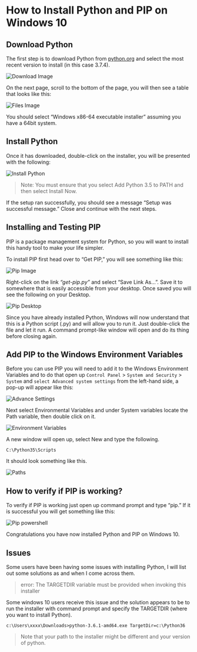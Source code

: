 # How to Install Python and PIP on Windows 10

## Download Python
The first step is to download Python from [python.org](https://www.python.org/ "python.org") and select the most recent version to install (in this case 3.7.4).

![Download Image](https://matthewhorne.me/wp-content/uploads/2016/04/python-latest-version.png)

On the next page, scroll to the bottom of the page, you will then see a table that looks like this:

![Files Image](https://matthewhorne.me/wp-content/uploads/2016/04/download-python-installer.png)

You should select “Windows x86-64 executable installer” assuming you have a 64bit system.

## Install Python

Once it has downloaded, double-click on the installer, you will be presented with the following:

![Install Python](https://matthewhorne.me/wp-content/uploads/2016/04/python-installation-options.png)

> Note: You must ensure that you select Add Python 3.5 to PATH and then select Install Now.

If the setup ran successfully, you should see a message “Setup was successful message.” Close and continue with the next steps.

## Installing and Testing PIP

PIP is a package management system for Python, so you will want to install this handy tool to make your life simpler.

To install PIP first head over to “Get PIP,” you will see something like this:

![Pip Image](https://matthewhorne.me/wp-content/uploads/2016/04/get-pip.png)

Right-click on the link *“get-pip.py”* and select “Save Link As…”. Save it to somewhere that is easily accessible from your desktop. Once saved you will see the following on your Desktop.

![Pip Desktop](https://matthewhorne.me/wp-content/uploads/2016/04/get-pip-installer.png)

Since you have already installed Python, Windows will now understand that this is a Python script (.py) and will allow you to run it. Just double-click the file and let it run. A command prompt-like window will open and do its thing before closing again.

## Add PIP to the Windows Environment Variables

Before you can use PIP you will need to add it to the Windows Environment Variables and to do that open up `Control Panel` > `System and Security` > `System` and `select Advanced system settings` from the left-hand side, a pop-up will appear like this:

![Advance Settings](https://matthewhorne.me/wp-content/uploads/2016/04/windows-system-properties.png)

Next select Environmental Variables and under System variables locate the Path variable, then double click on it.

![Environment Variables](https://matthewhorne.me/wp-content/uploads/2016/04/windows-system-variables-path.png)

A new window will open up, select New and type the following.

`C:\Python35\Scripts`

It should look something like this.

![Paths](https://matthewhorne.me/wp-content/uploads/2016/04/add-new-enviroment-variable.png)

## How to verify if PIP is working?

To verify if PIP is working just open up command prompt and type “pip.” If it is successful you will get something like this:

![Pip powershell](https://matthewhorne.me/wp-content/uploads/2016/04/testing-pip-command-prompt.png)

Congratulations you have now installed Python and PIP on Windows 10.

## Issues
Some users have been having some issues with installing Python, I will list out some solutions as and when I come across them.

> error: The TARGETDIR variable must be provided when invoking this installer

Some windows 10 users receive this issue and the solution appears to be to run the installer with command prompt and specify the TARGETDIR (where you want to install Python).

`c:\Users\xxxx\Downloads>python-3.6.1-amd64.exe TargetDir=c:\Python36`

> Note that your path to the installer might be different and your version of python.